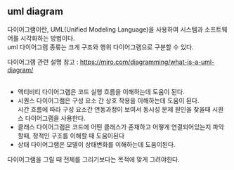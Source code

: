 
## uml diagram

다이어그램이란, UML(Unified Modeling Language)을 사용하여 시스템과 소프트웨어를 시각화하는 방법이다. <br>
uml 다이어그램 종류는 크게 구조와 행위 다이어그램으로 구분할 수 있다. <br>

다이어그램 관련 설명 참고 : https://miro.com/diagramming/what-is-a-uml-diagram/
<br><br>

- 액티비티 다이어그램은 코드 실행 흐름을 이해하는데 도움이 된다. <br>
- 시퀀스 다이어그램은 구성 요소 간 상호 작용을 이해하는데 도움이 된다. <br>
시간 흐름에 따라 구성 요소간 연동과정이 보여서 동시성 문제 원인을 찾을때 시퀀스 다이어그램을 사용한다.<br>
- 클래스 다이어그램은 코드에 어떤 클래스가 존재하고 어떻게 연결되어있는지 파악할때, 정적인 구조를 이해할 때 도움이된다 <br>
- 상태 다이어그램은 모델이 상태변화를 이해하는데 도움이된다.<br>

다이어그램을 그릴 때 전체를 그리기보다는 목적에 맞게 그려야한다. <br>
